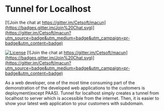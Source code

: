 # Tunnel for Localhost

[![Join the chat at https://gitter.im/Cetsoft/macun](https://badges.gitter.im/Join%20Chat.svg)](https://gitter.im/Cetsoft/macun?utm_source=badge&utm_medium=badge&utm_campaign=pr-badge&utm_content=badge)

[![License](http://img.shields.io/:license-apache-brightgreen.svg)](http://www.apache.org/licenses/LICENSE-2.0.html) [![Join the chat at https://gitter.im/Cetsoft/macun](https://badges.gitter.im/Join%20Chat.svg)](https://gitter.im/Cetsoft/macun?utm_source=badge&utm_medium=badge&utm_campaign=pr-badge&utm_content=badge)


As a web developer, one of the most time consuming part of the demonstration of the developed web applications to the customers is deployment(except PAAS). Tunnel for localhost simply creates a tunnel from localhost to server which is accessible from the internet. Then, it is easier to show your latest web application to your customers with subdomain.
